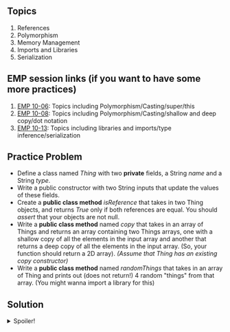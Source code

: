 ## Topics
1) References
2) Polymorphism
3) Memory Management
4) Imports and Libraries
5) Serialization

## EMP session links (if you want to have some more practices)
1. [EMP 10-06](https://cs199emp.netlify.app/dist/2020-10-06.html): Topics including Polymorphism/Casting/super/this
2. [EMP 10-08](https://cs199emp.netlify.app/dist/2020-10-08.html): Topics including Polymorphism/Casting/shallow and deep copy/dot notation
3. [EMP 10-13](https://cs199emp.netlify.app/dist/2020-10-13.html): Topics including libraries and imports/type inference/serialization


## Practice Problem
* Define a class named *Thing* with two **private** fields, a String _name_ and a String _type_.
* Write a public constructor with two String inputs that update the values of these fields.
* Create a **public class method** _isReference_ that takes in two Thing objects, and returns *True* only if both references are equal. You should *assert* that your objects are not null.
* Write a **public class method** named _copy_ that takes in an array of Things and returns an array containing two Things arrays, one with a shallow copy of all the elements in the input array and another that returns a deep copy of all the elements in the input array. (So, your function should return a 2D array). _(Assume that Thing has an existing copy constructor)_
* Write a **public class method** named _randomThings_ that takes in an array of Thing and prints out (does not return!) 4 random "things" from that array. (You might wanna import a library for this)

## Solution
<details>
  <summary>Spoiler!</summary>

  ```java
      import java.util.Random
      public class Thing implements Cloneable {
         private String name;
         private String type;
         public class Thing(String n, String t) {
          name = n;
          type = t;
         }

         public class Thing(Thing other) {
          // assume the implementation is given
         }

         public Object clone() throws CloneNotSupportedException {
          return super.clone();
         }

         public static boolean isReference(Thing a, Thing b) {
          assert a != null;
          assert b != null;

          return a == b;
         }

         public static Thing[][] copy(Thing[] arr) {
          assert arr != null;
          Thing[] shallow = new Thing[arr.length];
          Thing[] deep = new Thing[arr.length];
          for (int i = 0; i < arr.length; i++) {
            shallow[i] = (Thing) arr[i].clone();
            deep[i] = new Thing(arr[i]);
          }
          Thing[][] output = {shallow, deep};
          return output;
          }

          public static void randomThings(Thing[] arr) {
            //You will tell me this step by step
          }
      }
  ```
</details>
<br></br>
